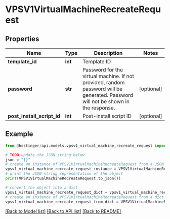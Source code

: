 # VPSV1VirtualMachineRecreateRequest


## Properties

Name | Type | Description | Notes
------------ | ------------- | ------------- | -------------
**template_id** | **int** | Template ID | 
**password** | **str** | Password for the virtual machine. If not provided, random password will be generated. Password will not be shown in the response. | [optional] 
**post_install_script_id** | **int** | Post-install script ID | [optional] 

## Example

```python
from @hostinger/api.models.vpsv1_virtual_machine_recreate_request import VPSV1VirtualMachineRecreateRequest

# TODO update the JSON string below
json = "{}"
# create an instance of VPSV1VirtualMachineRecreateRequest from a JSON string
vpsv1_virtual_machine_recreate_request_instance = VPSV1VirtualMachineRecreateRequest.from_json(json)
# print the JSON string representation of the object
print(VPSV1VirtualMachineRecreateRequest.to_json())

# convert the object into a dict
vpsv1_virtual_machine_recreate_request_dict = vpsv1_virtual_machine_recreate_request_instance.to_dict()
# create an instance of VPSV1VirtualMachineRecreateRequest from a dict
vpsv1_virtual_machine_recreate_request_from_dict = VPSV1VirtualMachineRecreateRequest.from_dict(vpsv1_virtual_machine_recreate_request_dict)
```
[[Back to Model list]](../README.md#documentation-for-models) [[Back to API list]](../README.md#documentation-for-api-endpoints) [[Back to README]](../README.md)


